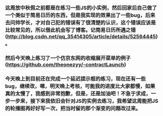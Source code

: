 ### 这周放中秋假之前都是在练习一些JS的小实例，然后回家后自己做了一个类似于简易日历的东西，但是我实现的效果出了一些bug，后来去问帅学长，才对自己犯的错误有了很清楚的认识，这个错误应该是比较常见的，所以借此机会写了博客。记简易日历所遇之错(http://blog.csdn.net/qq_35414305/article/details/52564445)。

### 然后今天晚上练习了一个仿京东网的收缩展开菜单的例子(https://github.com/theonezyy/-contractLaunch)

### 今天晚上到目前还在完成一个延迟提示框的练习，现在还有一些bug，继续改，嗯，明天晚上考核，可能我的进度比大家都慢，如果真的太慢了，我感到非常抱歉，但是，还是加油吧！不急于求成，一步一步来，接下来我依旧会针对JS的实例去练习，我希望这周能把JS的轮播图再好好写一次，把当时留的那个渐变的问题改过来。